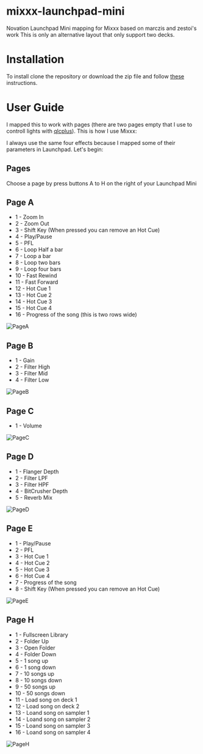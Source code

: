 # mixxx-launchpad-mini
Novation Launchpad Mini mapping for Mixxx based on marczis and zestoi's work
This is only an alternative layout that only support two decks.

# Installation
To install clone the repository or download the zip file and follow [these](https://www.mixxx.org/manual/latest/chapters/controlling_mixxx.html#installing-a-preset-from-the-forum) instructions.

# User Guide
I mapped this to work with pages (there are two pages empty that I use to controll lights with [qlcplus](https://www.qlcplus.org/)).
This is how I use Mixxx:


I always use the same four effects because I mapped some of their parameters in Launchpad.
Let's begin:

## Pages
Choose a page by press buttons A to H on the right of your Launchpad Mini

## Page A
  * 1 - Zoom In
  * 2 - Zoom Out
  * 3 - Shift Key (When pressed you can remove an Hot Cue)
  * 4 - Play/Pause
  * 5 - PFL
  * 6 - Loop Half a bar
  * 7 - Loop a bar
  * 8 - Loop two bars
  * 9 - Loop four bars
  * 10 - Fast Rewind
  * 11 - Fast Forward
  * 12 - Hot Cue 1
  * 13 - Hot Cue 2
  * 14 - Hot Cue 3
  * 15 - Hot Cue 4
  * 16 - Progress of the song (this is two rows wide)
  
  ![PageA](https://i.imgur.com/d2YZDc3.jpg)

## Page B
  * 1 - Gain
  * 2 - Filter High
  * 3 - Filter Mid
  * 4 - Filter Low
  
  ![PageB](https://i.imgur.com/Rdz483u.jpg)

## Page C
  * 1 - Volume
  
  ![PageC](https://i.imgur.com/AdJMF7H.jpg)

## Page D
  * 1 - Flanger Depth
  * 2 - Filter LPF
  * 3 - Filter HPF
  * 4 - BitCrusher Depth
  * 5 - Reverb Mix
  
  ![PageD](https://i.imgur.com/ig6r665.jpg)

## Page E
  * 1 - Play/Pause
  * 2 - PFL
  * 3 - Hot Cue 1
  * 4 - Hot Cue 2
  * 5 - Hot Cue 3
  * 6 - Hot Cue 4
  * 7 - Progress of the song
  * 8 - Shift Key (When pressed you can remove an Hot Cue)
  
  ![PageE](https://i.imgur.com/XmqJbhm.jpg)

## Page H
  * 1 - Fullscreen Library
  * 2 - Folder Up
  * 3 - Open Folder
  * 4 - Folder Down
  * 5 - 1 song up
  * 6 - 1 song down
  * 7 - 10 songs up
  * 8 - 10 songs down
  * 9 - 50 songs up
  * 10 - 50 songs down
  * 11 - Load song on deck 1
  * 12 - Load song on deck 2
  * 13 - Loand song on sampler 1
  * 14 - Loand song on sampler 2
  * 15 - Loand song on sampler 3
  * 16 - Loand song on sampler 4
  
  ![PageH](https://i.imgur.com/fmm0Zgc.jpg)
